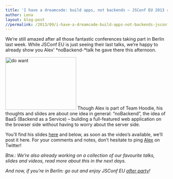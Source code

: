 ```yaml
---
title: 'I have a dreamcode: build apps, not backends – JSConf EU 2013 recap (part 1)'
author: Lena
layout: blog-post
//permalink: /2013/09/i-have-a-dreamcode-build-apps-not-backends-jsconf-eu-2013-recap-part-1/
---
```

We&#8217;re still amazed after all those fantastic conferences taking part in Berlin last week. While JSConf EU is just seeing their last talks, we&#8217;re happy to already show you Alex&#8217; *noBackend-*talk he gave there this afternoon.

<img class="wp-image-431 alignleft" alt="do want" src="http://blog.hood.ie/wp-content/uploads/2013/09/Screen-Shot-2013-09-15-at-18.30.23-300x223.png" width="220" height="164" />
Though Alex is part of Team Hoodie, his thoughts and slides are about one idea in general: &#8220;noBackend&#8221;, the idea of BaaS (Backend as a Service) &#8211; building a full-featured web application on the browser side without having to worry about the server side.

You&#8217;ll find his slides [here][1] and below, as soon as the video&#8217;s available, we&#8217;ll post it here. For your comments and notes, don&#8217;t hesitate to ping [Alex][2] on Twitter!



*Btw.: We&#8217;re also already working on a collection of our favourite talks, slides and videos, read more about this in the next days.*

*And now, if you&#8217;re in Berlin: go out and enjoy JSConf EU [after party][3]!*

&nbsp;

 [1]: https://speakerdeck.com/espylaub/i-have-a-dreamcode-build-apps-not-backends-jsconf-dot-eu-2013
 [2]: http://twitter.com/espylaub
 [3]: http://2013.jsconf.eu/news/2013/09/10/festivities.html
